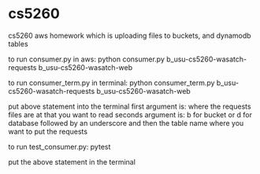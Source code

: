 # cs5260
cs5260 aws homework which is uploading files to buckets, and dynamodb tables

to run consumer.py in aws:
python consumer.py b_usu-cs5260-wasatch-requests b_usu-cs5260-wasatch-web

to run consumer_term.py in terminal:
python consumer_term.py b_usu-cs5260-wasatch-requests b_usu-cs5260-wasatch-web

put above statement into the terminal 
first argument is: where the requests files are at that you want to read
seconds argument is: b for bucket or d for database followed by an underscore and then the table name where you want to put the requests

to run test_consumer.py:
pytest

put the above statement in the terminal
